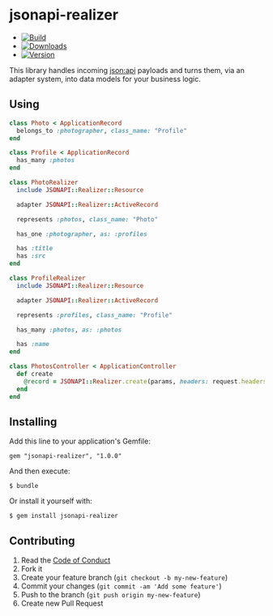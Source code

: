 # jsonapi-realizer

  - [![Build](http://img.shields.io/travis-ci/krainboltgreene/jsonapi-realizer.svg?style=flat-square)](https://travis-ci.org/krainboltgreene/jsonapi-realizer)
  - [![Downloads](http://img.shields.io/gem/dtv/jsonapi-realizer.svg?style=flat-square)](https://rubygems.org/gems/jsonapi-realizer)
  - [![Version](http://img.shields.io/gem/v/jsonapi-realizer.svg?style=flat-square)](https://rubygems.org/gems/jsonapi-realizer)


This library handles incoming [json:api](https://www.jsonapi.org) payloads and turns them, via an adapter system, into data models for your business logic.


## Using

``` ruby
class Photo < ApplicationRecord
  belongs_to :photographer, class_name: "Profile"
end

class Profile < ApplicationRecord
  has_many :photos
end

class PhotoRealizer
  include JSONAPI::Realizer::Resource

  adapter JSONAPI::Realizer::ActiveRecord

  represents :photos, class_name: "Photo"

  has_one :photographer, as: :profiles

  has :title
  has :src
end

class ProfileRealizer
  include JSONAPI::Realizer::Resource

  adapter JSONAPI::Realizer::ActiveRecord

  represents :profiles, class_name: "Profile"

  has_many :photos, as: :photos

  has :name
end
```

``` ruby
class PhotosController < ApplicationController
  def create
    @record = JSONAPI::Realizer.create(params, headers: request.headers)
  end
end
```


## Installing

Add this line to your application's Gemfile:

    gem "jsonapi-realizer", "1.0.0"

And then execute:

    $ bundle

Or install it yourself with:

    $ gem install jsonapi-realizer


## Contributing

  1. Read the [Code of Conduct](/CONDUCT.md)
  2. Fork it
  3. Create your feature branch (`git checkout -b my-new-feature`)
  4. Commit your changes (`git commit -am 'Add some feature'`)
  5. Push to the branch (`git push origin my-new-feature`)
  6. Create new Pull Request
